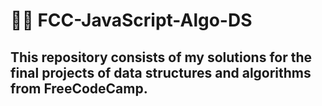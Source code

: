 # 🧑‍💻 FCC-JavaScript-Algo-DS

## This repository consists of my solutions for the final projects of data structures and algorithms from FreeCodeCamp.
